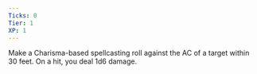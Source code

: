 ```yaml
---
Ticks: 0
Tier: 1
XP: 1
---
```


Make a Charisma-based spellcasting roll against the AC of a target within 30 feet. On a hit, you deal 1d6 damage.